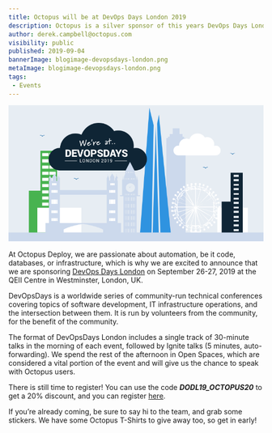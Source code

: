 ```yaml
---
title: Octopus will be at DevOps Days London 2019 
description: Octopus is a silver sponsor of this years DevOps Days London. 
author: derek.campbell@octopus.com
visibility: public
published: 2019-09-04
bannerImage: blogimage-devopsdays-london.png
metaImage: blogimage-devopsdays-london.png
tags:
 - Events
---
```


![Octopus Deploy at DevOps Days London illustration](blogimage-devopsdays-london.png)

At Octopus Deploy, we are passionate about automation, be it code, databases, or infrastructure, which is why we are excited to announce that we are sponsoring [DevOps Days London](https://devopsdays.org/events/2019-london/welcome/) on September 26-27, 2019 at the QEII Centre in Westminster, London, UK.

DevOpsDays is a worldwide series of community-run technical conferences covering topics of software development, IT infrastructure operations, and the intersection between them. It is run by volunteers from the community, for the benefit of the community. 

The format of DevOpsDays London includes a single track of 30-minute talks in the morning of each event, followed by Ignite talks (5 minutes, auto-forwarding). We spend the rest of the afternoon in Open Spaces, which are considered a vital portion of the event and will give us the chance to speak with Octopus users.

There is still time to register!  You can use the code _**DODL19_OCTOPUS20**_ to get a 20% discount, and you can register [here](https://devopsdays.org/events/2019-london/registration/).

If you’re already coming, be sure to say hi to the team, and grab some stickers. We have some Octopus T-Shirts to give away too, so get in early!
